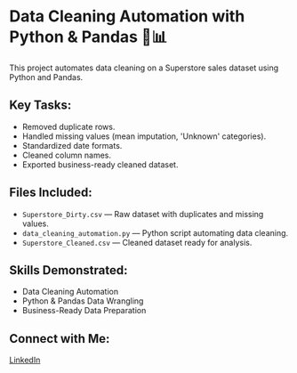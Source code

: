 # Data Cleaning Automation with Python & Pandas 🧹📊

This project automates data cleaning on a Superstore sales dataset using Python and Pandas.

## Key Tasks:
- Removed duplicate rows.
- Handled missing values (mean imputation, 'Unknown' categories).
- Standardized date formats.
- Cleaned column names.
- Exported business-ready cleaned dataset.

## Files Included:
- `Superstore_Dirty.csv` — Raw dataset with duplicates and missing values.
- `data_cleaning_automation.py` — Python script automating data cleaning.
- `Superstore_Cleaned.csv` — Cleaned dataset ready for analysis.

## Skills Demonstrated:
- Data Cleaning Automation
- Python & Pandas Data Wrangling
- Business-Ready Data Preparation

## Connect with Me:
[LinkedIn](your-linkedin-profile-url)
